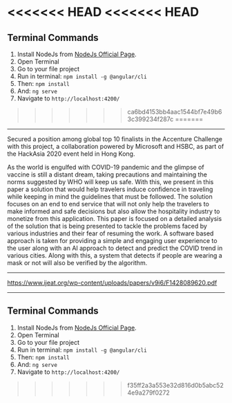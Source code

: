 <<<<<<< HEAD
<<<<<<< HEAD
=======

## Terminal Commands

1. Install NodeJs from [NodeJs Official Page](https://nodejs.org/en).
2. Open Terminal
3. Go to your file project
4. Run in terminal: ```npm install -g @angular/cli```
5. Then: ```npm install```
6. And: ```ng serve```
7. Navigate to `http://localhost:4200/`

>>>>>>> ca6bd4153bb4aac1544bf7e49b63c399234f287c
=======
____________________________________

Secured a position among global top 10 finalists in the Accenture Challenge with this project, a collaboration powered by Microsoft and HSBC, as part of the HackAsia 2020 event held in Hong Kong.

As the world is engulfed with COVID-19 pandemic and the glimpse of vaccine is still a distant dream, taking precautions and maintaining the norms suggested by WHO will keep us safe. With this, we present in this paper a solution that would help travelers induce confidence in traveling while keeping in mind the guidelines that must be followed. The solution focuses on an end to end service that will not only help the travelers to make informed and safe decisions but also allow the hospitality industry to monetize from this application. This paper is focused on a detailed analysis of the solution that is being presented to tackle the problems faced by various industries and their fear of resuming the work. A software based approach is taken for providing a simple and engaging user experience to the user along with an AI approach to detect and predict the COVID trend in various cities. Along with this, a system that detects if people are wearing a mask or not will also be verified by the algorithm.
____________________________________
https://www.ijeat.org/wp-content/uploads/papers/v9i6/F1428089620.pdf
____________________________________


## Terminal Commands

1. Install NodeJs from [NodeJs Official Page](https://nodejs.org/en).
2. Open Terminal
3. Go to your file project
4. Run in terminal: ```npm install -g @angular/cli```
5. Then: ```npm install```
6. And: ```ng serve```
7. Navigate to `http://localhost:4200/`
>>>>>>> f35ff2a3a553e32d816d0b5abc524e9a279f0272

